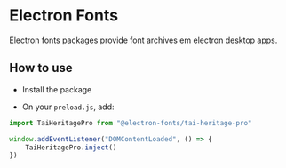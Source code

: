 # Electron Fonts

Electron fonts packages provide font archives em electron desktop apps.

## How to use

* Install the package

* On your `preload.js`, add:

```ts
import TaiHeritagePro from "@electron-fonts/tai-heritage-pro"

window.addEventListener("DOMContentLoaded", () => {
    TaiHeritagePro.inject()
})
```